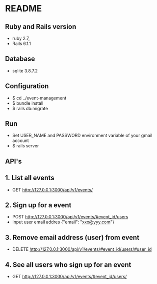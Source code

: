# README

## Ruby and Rails version
- ruby 2.7, 
- Rails 6.1.1

## Database
 - sqlite 3.8.7.2

## Configuration
- $ cd ../event-management
- $ bundle install
- $ rails db:migrate

## Run
- Set USER_NAME and PASSWORD environment variable of your gmail account 
- $ rails server

## API's
## 1. List all events
-    GET http://127.0.0.1:3000/api/v1/events/

## 2. Sign up for a event
-    POST http://127.0.0.1:3000/api/v1/events/#event_id/users
-    Input user email addres {"email": "xxx@yyy.com"}

## 3. Remove email address (user) from event
-    DELETE  http://127.0.0.1:3000/api/v1/events/#event_id/users/#user_id

## 4. See all users who sign up for an event
-    GET http://127.0.0.1:3000/api/v1/events/#event_id/users/

